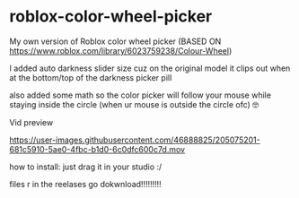 # roblox-color-wheel-picker
My own version of Roblox color wheel picker
(BASED ON https://www.roblox.com/library/6023759238/Colour-Wheel)

I added auto darkness slider size cuz on the original model it clips out when at the bottom/top of the darkness picker pill

also added some math so the color picker will follow your mouse while staying inside the circle (when ur mouse is outside the circle ofc) 🤓

Vid preview

https://user-images.githubusercontent.com/46888825/205075201-681c5910-5ae0-4fbc-b1d0-6c0dfc600c7d.mov

how to install:
just drag it in your studio :/

files r in the reelases go dokwnload!!!!!!!!!
